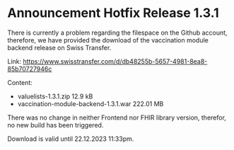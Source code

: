# Announcement Hotfix Release 1.3.1
There is currently a problem regarding the filespace on the Github account, therefore, we have provided the download of the vaccination module backend release on Swiss Transfer.

Link: https://www.swisstransfer.com/d/db48255b-5657-4981-8ea8-85b70727946c 

Content: 
* valuelists-1.3.1.zip 12.9 kB
* vaccination-module-backend-1.3.1.war 222.01 MB 

There was no change in neither Frontend nor FHIR library version, therefor, no new build has been triggered.

Download is valid until 22.12.2023 11:33pm.